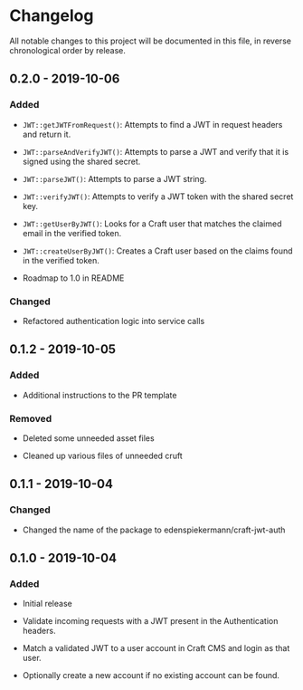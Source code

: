 # Changelog

All notable changes to this project will be documented in this file, in reverse chronological order by release.

## 0.2.0 - 2019-10-06

### Added

- `JWT::getJWTFromRequest()`: Attempts to find a JWT in request headers and return it.

- `JWT::parseAndVerifyJWT()`: Attempts to parse a JWT and verify that it is signed using the shared secret.

- `JWT::parseJWT()`: Attempts to parse a JWT string.

- `JWT::verifyJWT()`: Attempts to verify a JWT token with the shared secret key.

- `JWT::getUserByJWT()`: Looks for a Craft user that matches the claimed email in the verified token.

- `JWT::createUserByJWT()`: Creates a Craft user based on the claims found in the verified token.

- Roadmap to 1.0 in README

### Changed

- Refactored authentication logic into service calls

## 0.1.2 - 2019-10-05

### Added

- Additional instructions to the PR template

### Removed

- Deleted some unneeded asset files

- Cleaned up various files of unneeded cruft

## 0.1.1 - 2019-10-04

### Changed

- Changed the name of the package to edenspiekermann/craft-jwt-auth

## 0.1.0 - 2019-10-04

### Added

- Initial release

- Validate incoming requests with a JWT present in the Authentication headers.

- Match a validated JWT to a user account in Craft CMS and login as that user.

- Optionally create a new account if no existing account can be found.
